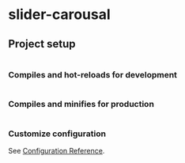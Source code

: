 # slider-carousal

## Project setup
```
```

### Compiles and hot-reloads for development
```

```

### Compiles and minifies for production
```

```

### Customize configuration
See [Configuration Reference](https://cli.vuejs.org/config/).
